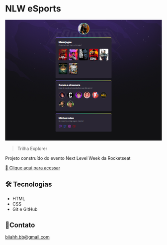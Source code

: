 # NLW eSports

![preview](./.github/preview.png)

>Trilha Explorer

Projeto construído do evento Next Level Week da Rocketseat

[🔗 Clique aqui para acessar](https://beaasb.github.io/NLW)

## 🛠 Tecnologias

- HTML
- CSS
- Git e GitHub

## 🤍Contato

biiahh.bb@gmail.com